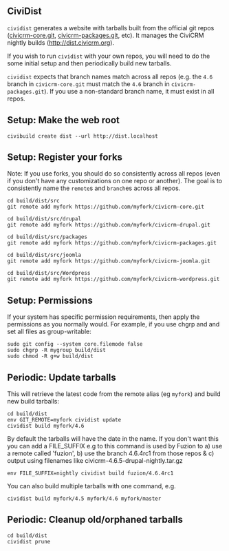 ## CiviDist

`cividist` generates a website with tarballs built from the official git repos ([civicrm-core.git](https://github.com/civicrm/civicrm-core.git), [civicrm-packages.git](https://github.com/civicrm/civicrm-packages.git), etc). It manages the CiviCRM nightly builds (http://dist.civicrm.org).

If you wish to run `cividist` with your own repos, you will need to do the some initial setup and then periodically build new tarballs.

`cividist` expects that branch names match across all repos (e.g. the `4.6` branch in `civicrm-core.git` must match the `4.6` branch in `civicrm-packages.git`). If you use a non-standard branch name, it must exist in all repos.

## Setup: Make the web root

```
civibuild create dist --url http://dist.localhost
```

## Setup: Register your forks

Note: If you use forks, you should do so consistently across all repos (even if you don't
have any customizations on one repo or another). The goal is to consistently name the `remote`s
and `branch`es across all repos.

```
cd build/dist/src
git remote add myfork https://github.com/myfork/civicrm-core.git

cd build/dist/src/drupal
git remote add myfork https://github.com/myfork/civicrm-drupal.git

cd build/dist/src/packages
git remote add myfork https://github.com/myfork/civicrm-packages.git

cd build/dist/src/joomla
git remote add myfork https://github.com/myfork/civicrm-joomla.git

cd build/dist/src/Wordpress
git remote add myfork https://github.com/myfork/civicrm-wordpress.git
```

## Setup: Permissions

If your system has specific permission requirements, then apply the permissions as you normally would. For example, if you use chgrp and and set all files as group-writable:

```
sudo git config --system core.filemode false
sudo chgrp -R mygroup build/dist
sudo chmod -R g+w build/dist
```

## Periodic: Update tarballs

This will retrieve the latest code from the remote alias (eg `myfork`) and build new build tarballs:

```
cd build/dist
env GIT_REMOTE=myfork cividist update 
cividist build myfork/4.6
```

By default the tarballs will have the date in the name. If you don't want this you can add a FILE_SUFFIX
e.g to this command is used by Fuzion to a) use a remote called 'fuzion', b) use the branch 4.6.4rc1 from those repos & c) output using filenames like civicrm-4.6.5-drupal-nightly.tar.gz

```
env FILE_SUFFIX=nightly cividist build fuzion/4.6.4rc1
```

You can also build multiple tarballs with one command, e.g.

```
cividist build myfork/4.5 myfork/4.6 myfork/master
```

## Periodic: Cleanup old/orphaned tarballs

```
cd build/dist
cividist prune
```
